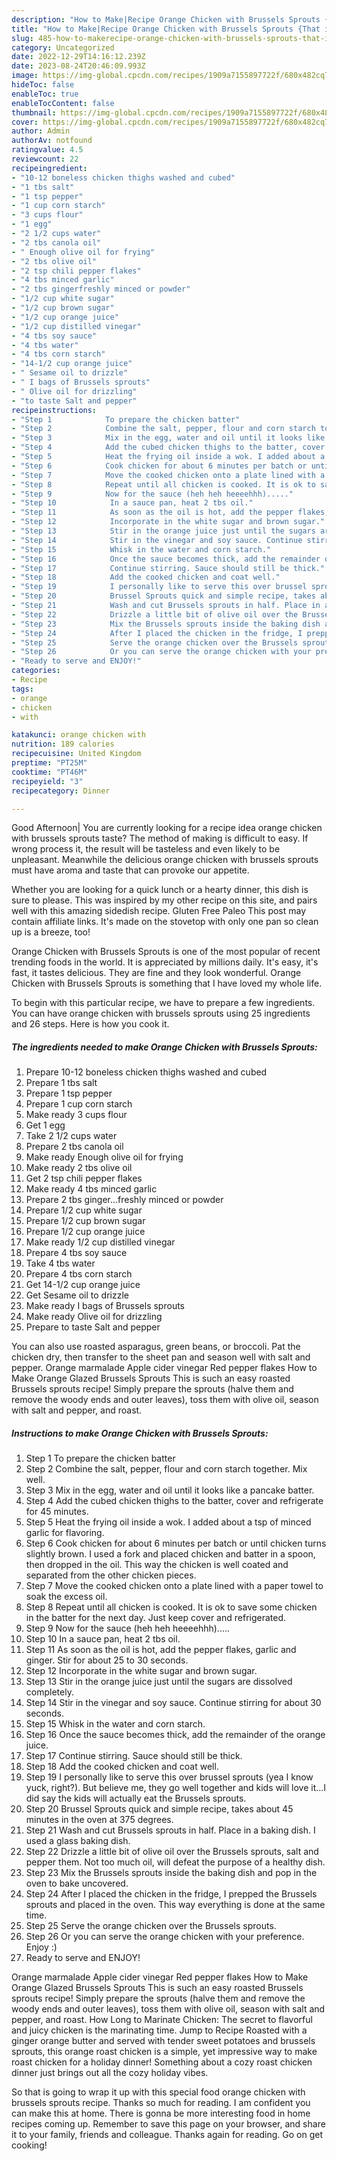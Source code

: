```yaml
---
description: "How to Make|Recipe Orange Chicken with Brussels Sprouts {That is Delicious"
title: "How to Make|Recipe Orange Chicken with Brussels Sprouts {That is Delicious"
slug: 485-how-to-makerecipe-orange-chicken-with-brussels-sprouts-that-is-delicious
category: Uncategorized
date: 2022-12-29T14:16:12.239Z
date: 2023-08-24T20:46:09.993Z
image: https://img-global.cpcdn.com/recipes/1909a7155897722f/680x482cq70/orange-chicken-with-brussels-sprouts-recipe-main-photo.jpg
hideToc: false
enableToc: true
enableTocContent: false
thumbnail: https://img-global.cpcdn.com/recipes/1909a7155897722f/680x482cq70/orange-chicken-with-brussels-sprouts-recipe-main-photo.jpg
cover: https://img-global.cpcdn.com/recipes/1909a7155897722f/680x482cq70/orange-chicken-with-brussels-sprouts-recipe-main-photo.jpg
author: Admin
authorAv: notfound
ratingvalue: 4.5
reviewcount: 22
recipeingredient:
- "10-12 boneless chicken thighs washed and cubed"
- "1 tbs salt"
- "1 tsp pepper"
- "1 cup corn starch"
- "3 cups flour"
- "1 egg"
- "2 1/2 cups water"
- "2 tbs canola oil"
- " Enough olive oil for frying"
- "2 tbs olive oil"
- "2 tsp chili pepper flakes"
- "4 tbs minced garlic"
- "2 tbs gingerfreshly minced or powder"
- "1/2 cup white sugar"
- "1/2 cup brown sugar"
- "1/2 cup orange juice"
- "1/2 cup distilled vinegar"
- "4 tbs soy sauce"
- "4 tbs water"
- "4 tbs corn starch"
- "14-1/2 cup orange juice"
- " Sesame oil to drizzle"
- " I bags of Brussels sprouts"
- " Olive oil for drizzling"
- "to taste Salt and pepper"
recipeinstructions:
- "Step 1            To prepare the chicken batter"
- "Step 2            Combine the salt, pepper, flour and corn starch together. Mix well."
- "Step 3            Mix in the egg, water and oil until it looks like a pancake batter."
- "Step 4            Add the cubed chicken thighs to the batter, cover and refrigerate for 45 minutes."
- "Step 5            Heat the frying oil inside a wok. I added about a tsp of minced garlic for flavoring."
- "Step 6            Cook chicken for about 6 minutes per batch or until chicken turns slightly brown. I used a fork and placed chicken and batter in a spoon, then dropped in the oil. This way the chicken is well coated and separated from the other chicken pieces."
- "Step 7            Move the cooked chicken onto a plate lined with a paper towel to soak the excess oil."
- "Step 8            Repeat until all chicken is cooked. It is ok to save some chicken in the batter for the next day. Just keep cover and refrigerated."
- "Step 9            Now for the sauce (heh heh heeeehhh)....."
- "Step 10            In a sauce pan, heat 2 tbs oil."
- "Step 11            As soon as the oil is hot, add the pepper flakes, garlic and ginger. Stir for about 25 to 30 seconds."
- "Step 12            Incorporate in the white sugar and brown sugar."
- "Step 13            Stir in the orange juice just until the sugars are dissolved completely."
- "Step 14            Stir in the vinegar and soy sauce. Continue stirring for about 30 seconds."
- "Step 15            Whisk in the water and corn starch."
- "Step 16            Once the sauce becomes thick, add the remainder of the orange juice."
- "Step 17            Continue stirring. Sauce should still be thick."
- "Step 18            Add the cooked chicken and coat well."
- "Step 19            I personally like to serve this over brussel sprouts (yea I know yuck, right?). But believe me, they go well together and kids will love it...I did say the kids will actually eat the Brussels sprouts."
- "Step 20            Brussel Sprouts quick and simple recipe, takes about 45 minutes in the oven at 375 degrees."
- "Step 21            Wash and cut Brussels sprouts in half. Place in a baking dish. I used a glass baking dish."
- "Step 22            Drizzle a little bit of olive oil over the Brussels sprouts, salt and pepper them. Not too much oil, will defeat the purpose of a healthy dish."
- "Step 23            Mix the Brussels sprouts inside the baking dish and pop in the oven to bake uncovered."
- "Step 24            After I placed the chicken in the fridge, I prepped the Brussels sprouts and placed in the oven. This way everything is done at the same time."
- "Step 25            Serve the orange chicken over the Brussels sprouts."
- "Step 26            Or you can serve the orange chicken with your preference. Enjoy :)"
- "Ready to serve and ENJOY!"
categories:
- Recipe
tags:
- orange
- chicken
- with

katakunci: orange chicken with 
nutrition: 189 calories
recipecuisine: United Kingdom
preptime: "PT25M"
cooktime: "PT46M"
recipeyield: "3"
recipecategory: Dinner

---
```



Good Afternoon| You are currently looking for a recipe idea orange chicken with brussels sprouts taste? The method of making is difficult to easy. If wrong process it, the result will be tasteless and even likely to be unpleasant. Meanwhile the delicious orange chicken with brussels sprouts must have aroma and taste that can provoke our appetite.





Whether you are looking for a quick lunch or a hearty dinner, this dish is sure to please. This was inspired by my other recipe on this site, and pairs well with this amazing sidedish recipe. Gluten Free Paleo This post may contain affiliate links. It&#39;s made on the stovetop with only one pan so clean up is a breeze, too!

Orange Chicken with Brussels Sprouts is one of the most popular of recent trending foods in the world. It is appreciated by millions daily. It's easy, it's fast, it tastes delicious. They are fine and they look wonderful. Orange Chicken with Brussels Sprouts is something that I have loved my whole life.


To begin with this particular recipe, we have to prepare a few ingredients. You can have orange chicken with brussels sprouts using 25 ingredients and 26 steps. Here is how you cook it.

<!--inarticleads1-->

##### The ingredients needed to make Orange Chicken with Brussels Sprouts:

1. Prepare 10-12 boneless chicken thighs washed and cubed
1. Prepare 1 tbs salt
1. Prepare 1 tsp pepper
1. Prepare 1 cup corn starch
1. Make ready 3 cups flour
1. Get 1 egg
1. Take 2 1/2 cups water
1. Prepare 2 tbs canola oil
1. Make ready  Enough olive oil for frying
1. Make ready 2 tbs olive oil
1. Get 2 tsp chili pepper flakes
1. Make ready 4 tbs minced garlic
1. Prepare 2 tbs ginger...freshly minced or powder
1. Prepare 1/2 cup white sugar
1. Prepare 1/2 cup brown sugar
1. Prepare 1/2 cup orange juice
1. Make ready 1/2 cup distilled vinegar
1. Prepare 4 tbs soy sauce
1. Take 4 tbs water
1. Prepare 4 tbs corn starch
1. Get 14-1/2 cup orange juice
1. Get  Sesame oil to drizzle
1. Make ready  I bags of Brussels sprouts
1. Make ready  Olive oil for drizzling
1. Prepare to taste Salt and pepper


You can also use roasted asparagus, green beans, or broccoli. Pat the chicken dry, then transfer to the sheet pan and season well with salt and pepper. Orange marmalade Apple cider vinegar Red pepper flakes How to Make Orange Glazed Brussels Sprouts This is such an easy roasted Brussels sprouts recipe! Simply prepare the sprouts (halve them and remove the woody ends and outer leaves), toss them with olive oil, season with salt and pepper, and roast. 

<!--inarticleads2-->

##### Instructions to make Orange Chicken with Brussels Sprouts:

1. Step 1            To prepare the chicken batter
1. Step 2            Combine the salt, pepper, flour and corn starch together. Mix well.
1. Step 3            Mix in the egg, water and oil until it looks like a pancake batter.
1. Step 4            Add the cubed chicken thighs to the batter, cover and refrigerate for 45 minutes.
1. Step 5            Heat the frying oil inside a wok. I added about a tsp of minced garlic for flavoring.
1. Step 6            Cook chicken for about 6 minutes per batch or until chicken turns slightly brown. I used a fork and placed chicken and batter in a spoon, then dropped in the oil. This way the chicken is well coated and separated from the other chicken pieces.
1. Step 7            Move the cooked chicken onto a plate lined with a paper towel to soak the excess oil.
1. Step 8            Repeat until all chicken is cooked. It is ok to save some chicken in the batter for the next day. Just keep cover and refrigerated.
1. Step 9            Now for the sauce (heh heh heeeehhh).....
1. Step 10            In a sauce pan, heat 2 tbs oil.
1. Step 11            As soon as the oil is hot, add the pepper flakes, garlic and ginger. Stir for about 25 to 30 seconds.
1. Step 12            Incorporate in the white sugar and brown sugar.
1. Step 13            Stir in the orange juice just until the sugars are dissolved completely.
1. Step 14            Stir in the vinegar and soy sauce. Continue stirring for about 30 seconds.
1. Step 15            Whisk in the water and corn starch.
1. Step 16            Once the sauce becomes thick, add the remainder of the orange juice.
1. Step 17            Continue stirring. Sauce should still be thick.
1. Step 18            Add the cooked chicken and coat well.
1. Step 19            I personally like to serve this over brussel sprouts (yea I know yuck, right?). But believe me, they go well together and kids will love it...I did say the kids will actually eat the Brussels sprouts.
1. Step 20            Brussel Sprouts quick and simple recipe, takes about 45 minutes in the oven at 375 degrees.
1. Step 21            Wash and cut Brussels sprouts in half. Place in a baking dish. I used a glass baking dish.
1. Step 22            Drizzle a little bit of olive oil over the Brussels sprouts, salt and pepper them. Not too much oil, will defeat the purpose of a healthy dish.
1. Step 23            Mix the Brussels sprouts inside the baking dish and pop in the oven to bake uncovered.
1. Step 24            After I placed the chicken in the fridge, I prepped the Brussels sprouts and placed in the oven. This way everything is done at the same time.
1. Step 25            Serve the orange chicken over the Brussels sprouts.
1. Step 26            Or you can serve the orange chicken with your preference. Enjoy :)
1. Ready to serve and ENJOY!

Orange marmalade Apple cider vinegar Red pepper flakes How to Make Orange Glazed Brussels Sprouts This is such an easy roasted Brussels sprouts recipe! Simply prepare the sprouts (halve them and remove the woody ends and outer leaves), toss them with olive oil, season with salt and pepper, and roast. How Long to Marinate Chicken: The secret to flavorful and juicy chicken is the marinating time. Jump to Recipe Roasted with a ginger orange butter and served with tender sweet potatoes and brussels sprouts, this orange roast chicken is a simple, yet impressive way to make roast chicken for a holiday dinner! Something about a cozy roast chicken dinner just brings out all the cozy holiday vibes. 

So that is going to wrap it up with this special food orange chicken with brussels sprouts recipe. Thanks so much for reading. I am confident you can make this at home. There is gonna be more interesting food in home recipes coming up. Remember to save this page on your browser, and share it to your family, friends and colleague. Thanks again for reading. Go on get cooking!
